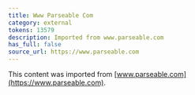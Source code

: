 ```yaml
---
title: Www Parseable Com
category: external
tokens: 13579
description: Imported from www.parseable.com
has_full: false
source_url: https://www.parseable.com
---
```


This content was imported from [www.parseable.com](https://www.parseable.com).
